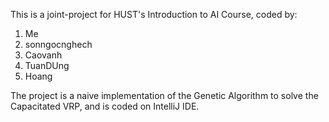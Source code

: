 This is a joint-project for HUST's Introduction to AI Course, coded by:
1. Me
2. sonngocnghech
3. Caovanh
4. TuanDUng
5. Hoang
   
The project is a naive implementation of the Genetic Algorithm to solve the Capacitated VRP, and is coded on IntelliJ IDE.

